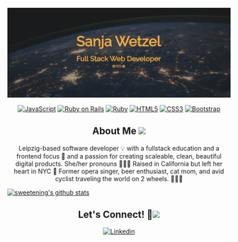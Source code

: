 [![Header](https://github.com/sweetening/sweetening/blob/main/header.png?raw=tru "Header")](http://www.sanjawetzel.com)

<div class="buttons">
  <p align="center">
  <a target="_blank" rel="noopener noreferrer" href="https://camo.githubusercontent.com/b430f12ce9355be8c36aecb45e5d77311d156b88b35e4a180df1eac8952e1c3c/68747470733a2f2f696d672e736869656c64732e696f2f62616467652f6a6176617363726970742d2532334637444631452e7376673f267374796c653d666f722d7468652d6261646765266c6f676f3d6a617661736372697074266c6f676f436f6c6f723d626c61636b"><img src="https://camo.githubusercontent.com/b430f12ce9355be8c36aecb45e5d77311d156b88b35e4a180df1eac8952e1c3c/68747470733a2f2f696d672e736869656c64732e696f2f62616467652f6a6176617363726970742d2532334637444631452e7376673f267374796c653d666f722d7468652d6261646765266c6f676f3d6a617661736372697074266c6f676f436f6c6f723d626c61636b" alt="JavaScript" data-canonical-src="https://img.shields.io/badge/javascript-%23F7DF1E.svg?&amp;style=for-the-badge&amp;logo=javascript&amp;logoColor=black" style="max-width:100%;"></a>
  <a target="_blank" rel="noopener noreferrer" href="https://camo.githubusercontent.com/0568b5d46320f1e1940968211484c929aff66463cb1711f91bfa9e107b5d8d94/68747470733a2f2f696d672e736869656c64732e696f2f62616467652f7261696c732532302d2532334343303030302e7376673f267374796c653d666f722d7468652d6261646765266c6f676f3d727562792d6f6e2d7261696c73266c6f676f436f6c6f723d7768697465"><img src="https://camo.githubusercontent.com/0568b5d46320f1e1940968211484c929aff66463cb1711f91bfa9e107b5d8d94/68747470733a2f2f696d672e736869656c64732e696f2f62616467652f7261696c732532302d2532334343303030302e7376673f267374796c653d666f722d7468652d6261646765266c6f676f3d727562792d6f6e2d7261696c73266c6f676f436f6c6f723d7768697465" alt="Ruby on Rails" data-canonical-src="https://img.shields.io/badge/rails%20-%23CC0000.svg?&amp;style=for-the-badge&amp;logo=ruby-on-rails&amp;logoColor=white" style="max-width:100%;"></a>
  <a target="_blank" rel="noopener noreferrer" href="https://camo.githubusercontent.com/4484e4dad48ad3f432f9870d26623dddfd117188d2b59dd97bfe30ca54d92592/68747470733a2f2f696d672e736869656c64732e696f2f62616467652f727562792d2532334343333432442e7376673f267374796c653d666f722d7468652d6261646765266c6f676f3d72756279266c6f676f436f6c6f723d7768697465"><img src="https://camo.githubusercontent.com/4484e4dad48ad3f432f9870d26623dddfd117188d2b59dd97bfe30ca54d92592/68747470733a2f2f696d672e736869656c64732e696f2f62616467652f727562792d2532334343333432442e7376673f267374796c653d666f722d7468652d6261646765266c6f676f3d72756279266c6f676f436f6c6f723d7768697465" alt="Ruby" data-canonical-src="https://img.shields.io/badge/ruby-%23CC342D.svg?&amp;style=for-the-badge&amp;logo=ruby&amp;logoColor=white" style="max-width:100%;"></a>
  <a target="_blank" rel="noopener noreferrer" href="https://camo.githubusercontent.com/5d3b0191832237fcbfc6d4497524e8bb547c6bfc9eafb738d5205c629d202067/68747470733a2f2f696d672e736869656c64732e696f2f62616467652f68746d6c352532302d2532334533344632362e7376673f267374796c653d666f722d7468652d6261646765266c6f676f3d68746d6c35266c6f676f436f6c6f723d7768697465"><img src="https://camo.githubusercontent.com/5d3b0191832237fcbfc6d4497524e8bb547c6bfc9eafb738d5205c629d202067/68747470733a2f2f696d672e736869656c64732e696f2f62616467652f68746d6c352532302d2532334533344632362e7376673f267374796c653d666f722d7468652d6261646765266c6f676f3d68746d6c35266c6f676f436f6c6f723d7768697465" alt="HTML5" data-canonical-src="https://img.shields.io/badge/html5%20-%23E34F26.svg?&amp;style=for-the-badge&amp;logo=html5&amp;logoColor=white" style="max-width:100%;"></a>
  <a target="_blank" rel="noopener noreferrer" href="https://camo.githubusercontent.com/5ed492db9c79ad5990eda7dc80923377f0e7096b18a4d1e9b86c8987dc0e5aa5/68747470733a2f2f696d672e736869656c64732e696f2f62616467652f637373332532302d2532333135373242362e7376673f267374796c653d666f722d7468652d6261646765266c6f676f3d63737333266c6f676f436f6c6f723d7768697465"><img src="https://camo.githubusercontent.com/5ed492db9c79ad5990eda7dc80923377f0e7096b18a4d1e9b86c8987dc0e5aa5/68747470733a2f2f696d672e736869656c64732e696f2f62616467652f637373332532302d2532333135373242362e7376673f267374796c653d666f722d7468652d6261646765266c6f676f3d63737333266c6f676f436f6c6f723d7768697465" alt="CSS3" data-canonical-src="https://img.shields.io/badge/css3%20-%231572B6.svg?&amp;style=for-the-badge&amp;logo=css3&amp;logoColor=white" style="max-width:100%;"></a>
  <a target="_blank" rel="noopener noreferrer" href="https://camo.githubusercontent.com/c567bc8fea35a350406f3ad80e2ec6dd76dea5f756187908f35322bbbc8bc77c/68747470733a2f2f696d672e736869656c64732e696f2f62616467652f626f6f7473747261702532302d2532333536334437432e7376673f267374796c653d666f722d7468652d6261646765266c6f676f3d626f6f747374726170266c6f676f436f6c6f723d7768697465"><img src="https://camo.githubusercontent.com/c567bc8fea35a350406f3ad80e2ec6dd76dea5f756187908f35322bbbc8bc77c/68747470733a2f2f696d672e736869656c64732e696f2f62616467652f626f6f7473747261702532302d2532333536334437432e7376673f267374796c653d666f722d7468652d6261646765266c6f676f3d626f6f747374726170266c6f676f436f6c6f723d7768697465" alt="Bootstrap" data-canonical-src="https://img.shields.io/badge/bootstrap%20-%23563D7C.svg?&amp;style=for-the-badge&amp;logo=bootstrap&amp;logoColor=white" style="max-width:100%;"></a>
   </p>
  <h2 align="center">About Me <img src="https://i.pinimg.com/originals/b0/33/f0/b033f09f3fe84e3899009a69acec44cc.gif" /></h2>
  <p align="center">Leipzig-based software developer 💡 with a fullstack education and a frontend focus 🎨 and a passion for creating scaleable, clean, beautiful digital products. She/her pronouns 🏄🏼‍♀️ Raised in California but left her heart in NYC 🗽 Former opera singer, beer enthusiast, cat mom, and avid cyclist traveling the world on 2 wheels. 🚴🏼‍♀️
  
  [![sweetening's github stats](https://github-readme-stats.vercel.app/api?username=sweetening&show_icons=true&theme=tokyonight)](https://github.com/sweetening/github-readme-stats)</p>
  
  <h2 align="center">Let's Connect! 📩<img src="https://thumbs.gfycat.com/RecentSaneGull-size_restricted.gif" /></h2>
  <p align="center">
    <a href="https://www.linkedin.com/in/sanja-wetzel/" rel="nofollow"><img
    src="https://camo.githubusercontent.com/a493f6833f99fb3c85788d6d9305e6b7a42b838e5ee5d138fd9a8214a7e77472/68747470733a2f2f696d672e736869656c64732e696f2f62616467652f6c696e6b6564696e2d2532333030373742352e7376673f267374796c653d666f722d7468652d6261646765266c6f676f3d6c696e6b6564696e266c6f676f436f6c6f723d7768697465"
    alt="Linkedin"
    data-canonical-src="https://img.shields.io/badge/linkedin-%230077B5.svg?&amp;style=for-the-badge&amp;logo=linkedin&amp;logoColor=white"
    style="max-width:100%;"></a>
  </p>
  

<!-- <img src="https://github.com/sweetening/sweetening/blob/main/header.png?raw=true" alt="www.sanjawetzel.com" />

<!--
**sweetening/sweetening** is a ✨ _special_ ✨ repository because its `README.md` (this file) appears on your GitHub profile.

Here are some ideas to get you started:

- 🔭 I’m currently working on ...
- 🌱 I’m currently learning ...
- 👯 I’m looking to collaborate on ...
- 🤔 I’m looking for help with ...
- 💬 Ask me about ...
- 📫 How to reach me: ...
- 😄 Pronouns: ...
- ⚡ Fun fact: ...
-->
